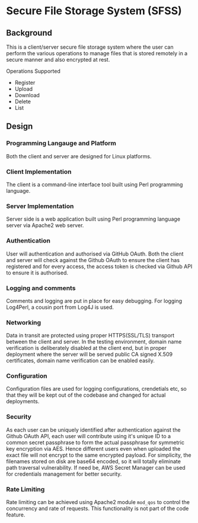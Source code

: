 # Secure File Storage System (SFSS)

## Background

This is a client/server secure file storage system where the user can perform the various operations to manage files that is stored remotely in a secure manner and also encrypted at rest.

Operations Supported
- Register
- Upload
- Download
- Delete
- List

## Design

### Programming Langauge and Platform
Both the client and server are designed for Linux platforms.

### Client Implementation
The client is a command-line interface tool built using Perl programming language.

### Server Implementation
Server side is a web application built using Perl programming language server via Apache2 web server.

### Authentication
User will authentication and authorised via GitHub OAuth. Both the client and server will check against the Github OAuth to ensure the client has registered and for every access, the access token is checked via Github API to ensure it is authorised.

### Logging and comments
Comments and logging are put in place for easy debugging. For logging Log4Perl, a cousin port from Log4J is used.

### Networking
Data in transit are protected using proper HTTPS(SSL/TLS) transport between the client and server. In the testing environment, domain name verification is deliberately disabled at the client end, but in proper deployment where the server will be served public CA signed X.509 certificates, domain name verification can be enabled easily.

### Configuration
Configuration files are used for logging configurations, crendetials etc, so that they will be kept out of the codebase and changed for actual deployments.

### Security
As each user can be uniquely identified after authentication against the Github OAuth API, each user will contribute using it's unique ID to a common secret passphrase to form the actual passphrase for symmetric key encryption via AES. Hence different users even when uploaded the exact file will not encrypt to the same encrypted payload.
For simplicity, the filenames stored on disk are base64 encoded, so it will totally eliminate path traversal vulnerability.
If need be, AWS Secret Manager can be used for credentials management for better security.

### Rate Limiting
Rate limiting can be achieved using Apache2 module `mod_qos` to control the concurrency and rate of requests. This functionality is not part of the code feature.
